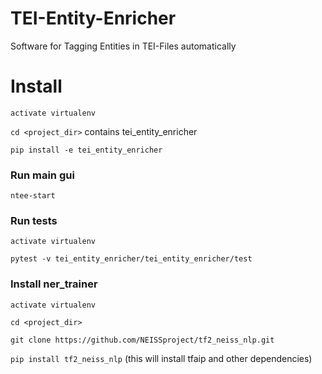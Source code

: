 # TEI-Entity-Enricher
Software for Tagging Entities in TEI-Files automatically

# Install
`activate virtualenv`

`cd <project_dir>` contains tei_entity_enricher

`pip install -e tei_entity_enricher`
### Run main gui
`ntee-start`
### Run tests
`activate virtualenv`

`pytest -v tei_entity_enricher/tei_entity_enricher/test`

### Install ner_trainer
`activate virtualenv`

`cd <project_dir>`

`git clone https://github.com/NEISSproject/tf2_neiss_nlp.git`

`pip install tf2_neiss_nlp` (this will install tfaip and other dependencies)



